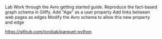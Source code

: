 Lab
Work through the Avro getting started guide.
Reproduce the fact-based graph schema in Gliffy.
Add "Age" as a user property
Add links between web pages as edges
Modify the Avro schema to allow this new property and edge


https://github.com/jcrobak/parquet-python
